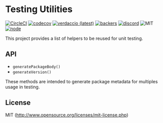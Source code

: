 # Testing Utilities

[![CircleCI](https://circleci.com/gh/verdaccio/testing-utilities.svg?style=svg)](https://circleci.com/gh/verdaccio/@verdaccio/testing-utilities)
[![codecov](https://codecov.io/gh/verdaccio/testing-utilities/branch/master/graph/badge.svg)](https://codecov.io/gh/verdaccio/testing-utilities)
[![verdaccio (latest)](https://img.shields.io/npm/v/@verdaccio/testing-utilities/latest.svg)](https://www.npmjs.com/package/@verdaccio/testing-utilities)
[![backers](https://opencollective.com/verdaccio/tiers/backer/badge.svg?label=Backer&color=brightgreen)](https://opencollective.com/verdaccio)
[![discord](https://img.shields.io/discord/388674437219745793.svg)](http://chat.verdaccio.org/)
![MIT](https://img.shields.io/github/license/mashape/apistatus.svg)
[![node](https://img.shields.io/node/v/@verdaccio/testing-utilities/latest.svg)](https://www.npmjs.com/package/@verdaccio/testing-utilities)


This project provides a list of helpers to be reused for unit testing.

## API

- `generatePackageBody()`
- `generateVersion()`

These methods are intended to generate package metadata for multiples usage in testing. 

## License

MIT (http://www.opensource.org/licenses/mit-license.php)
